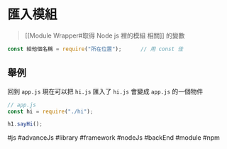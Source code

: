# 匯入模組
> [[Module Wrapper#取得 Node js 裡的模組 相關]] 的變數
```js
const 給他個名稱 = require("所在位置");		// 用 const 佳
```

## 舉例
回到 `app.js` 現在可以把 `hi.js` 匯入了
 `hi.js` 會變成 `app.js` 的一個物件
```js
// app.js
const hi = require("./hi");

h1.sayHi();
```

#js #advanceJs #library #framework #nodeJs #backEnd #module #npm